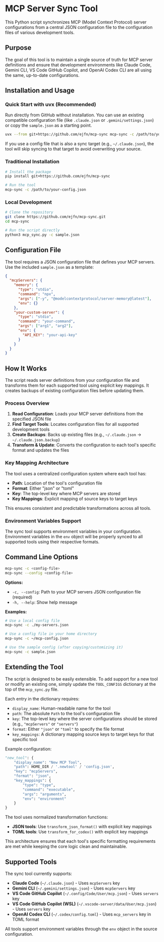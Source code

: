 # MCP Server Sync Tool

This Python script synchronizes MCP (Model Context Protocol) server configurations from a central JSON configuration file to the configuration files of various development tools.

## Purpose

The goal of this tool is to maintain a single source of truth for MCP server definitions and ensure that development environments like Claude Code, Gemini CLI, VS Code GitHub Copilot, and OpenAI Codex CLI are all using the same, up-to-date configurations.

## Installation and Usage

### Quick Start with uvx (Recommended)

Run directly from GitHub without installation. You can use an existing compatible configuration file (like `.claude.json` or `.gemini/settings.json`) or copy the `sample.json` as a starting point.

```bash
uvx --from git+https://github.com/ejfn/mcp-sync mcp-sync -c /path/to/your-config.json
```

If you use a config file that is also a sync target (e.g., `~/.claude.json`), the tool will skip syncing to that target to avoid overwriting your source.

### Traditional Installation

```bash
# Install the package
pip install git+https://github.com/ejfn/mcp-sync

# Run the tool
mcp-sync -c /path/to/your-config.json
```

### Local Development

```bash
# Clone the repository
git clone https://github.com/ejfn/mcp-sync.git
cd mcp-sync

# Run the script directly
python3 mcp_sync.py -c sample.json
```

## Configuration File

The tool requires a JSON configuration file that defines your MCP servers. Use the included `sample.json` as a template:

```json
{
  "mcpServers": {
    "memory": {
      "type": "stdio",
      "command": "npx",
      "args": ["-y", "@modelcontextprotocol/server-memory@latest"],
      "env": {}
    },
    "your-custom-server": {
      "type": "stdio", 
      "command": "your-command",
      "args": ["arg1", "arg2"],
      "env": {
        "API_KEY": "your-api-key"
      }
    }
  }
}
```

## How It Works

The script reads server definitions from your configuration file and transforms them for each supported tool using explicit key mappings. It creates backups of existing configuration files before updating them.

### Process Overview

1. **Read Configuration**: Loads your MCP server definitions from the specified JSON file
2. **Find Target Tools**: Locates configuration files for all supported development tools
3. **Create Backups**: Backs up existing files (e.g., `~/.claude.json` → `~/.claude.json.backup`)
4. **Transform & Update**: Converts the configuration to each tool's specific format and updates the files

### Key Mapping Architecture

The tool uses a centralized configuration system where each tool has:
- **Path**: Location of the tool's configuration file
- **Format**: Either "json" or "toml" 
- **Key**: The top-level key where MCP servers are stored
- **Key Mappings**: Explicit mapping of source keys to target keys

This ensures consistent and predictable transformations across all tools.

### Environment Variables Support

The sync tool supports environment variables in your configuration. Environment variables in the `env` object will be properly synced to all supported tools using their respective formats.

## Command Line Options

```bash
mcp-sync -c <config-file>
mcp-sync --config <config-file>
```

**Options:**
- `-c, --config`: Path to your MCP servers JSON configuration file (required)
- `-h, --help`: Show help message

**Examples:**
```bash
# Use a local config file
mcp-sync -c ./my-servers.json

# Use a config file in your home directory
mcp-sync -c ~/mcp-config.json

# Use the sample config (after copying/customizing it)
mcp-sync -c sample.json
```

## Extending the Tool

The script is designed to be easily extensible. To add support for a new tool or modify an existing one, simply update the `TOOL_CONFIGS` dictionary at the top of the `mcp_sync.py` file.

Each entry in the dictionary requires:
- `display_name`: Human-readable name for the tool
- `path`: The absolute `Path` to the tool's configuration file
- `key`: The top-level key where the server configurations should be stored (e.g., `"mcpServers"` or `"servers"`)
- `format`: Either `"json"` or `"toml"` to specify the file format
- `key_mappings`: A dictionary mapping source keys to target keys for that specific tool

Example configuration:
```python
"new_tool": {
    "display_name": "New MCP Tool",
    "path": HOME_DIR / '.newtool' / 'config.json',
    "key": "mcpServers",
    "format": "json",
    "key_mappings": {
        "type": "type",
        "command": "executable", 
        "args": "arguments",
        "env": "environment"
    }
}
```

The tool uses normalized transformation functions:
- **JSON tools**: Use `transform_json_format()` with explicit key mappings
- **TOML tools**: Use `transform_for_codex()` with explicit key mappings

This architecture ensures that each tool's specific formatting requirements are met while keeping the core logic clean and maintainable.

## Supported Tools

The sync tool currently supports:

- **Claude Code** (`~/.claude.json`) - Uses `mcpServers` key
- **Gemini CLI** (`~/.gemini/settings.json`) - Uses `mcpServers` key
- **VS Code GitHub Copilot** (`~/.config/Code/User/mcp.json`) - Uses `servers` key
- **VS Code GitHub Copilot (WSL)** (`~/.vscode-server/data/User/mcp.json`) - Uses `servers` key
- **OpenAI Codex CLI** (`~/.codex/config.toml`) - Uses `mcp_servers` key in TOML format

All tools support environment variables through the `env` object in the source configuration.
